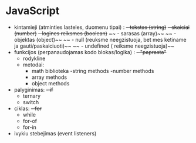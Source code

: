 # JavaScript

- kintamieji (atminties lasteles, duomenu tipai) :
    ~~- tekstas (string)~~
    ~~- skaiciai (number)~~
    ~~- logines reiksmes (boolean)~~
   ~~ - sarasas (array)~~
   ~~ - objektas (object)~~
   ~~ - null (reuksme neegzistuoja, bet mes ketiname ja gauti/paskaiciuoti)~~
   ~~ - undefined ( reiksme neegzistuoja)~~
- funkcijos (perpanaudojamas kodo blokas/logika) :
    ~~- "paprasta"~~
    - rodykline
    - metodai:
        - math biblioteka
        -string methods
        -number methods
        - array methods
        - object methods
- palyginimas:
    ~~- if~~
    - ternary
    - switch
- ciklas:
    ~~- for~~
    - while
    - for-of
    - for-in
- ivykiu stebejimas (event listeners)
